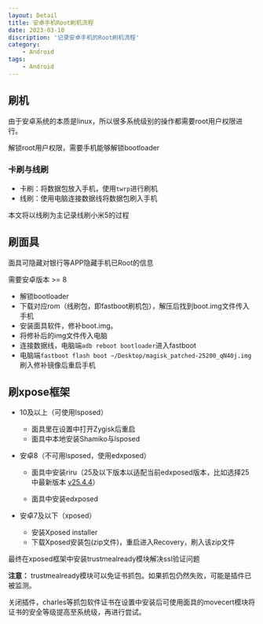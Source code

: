 ```yaml
---
layout: Detail
title: 安卓手机Root刷机流程
date: 2023-03-10
discription: '记录安卓手机的Root刷机流程'
category: 
    - Android
tags:
    - Android
---
```


## 刷机
由于安卓系统的本质是linux，所以很多系统级别的操作都需要root用户权限进行。

解锁root用户权限，需要手机能够解锁bootloader

### 卡刷与线刷
- 卡刷：将数据包放入手机，使用`twrp`进行刷机
- 线刷：使用电脑连接数据线将数据包刷入手机

本文将以线刷为主记录线刷小米5的过程


## 刷面具 
面具可隐藏对银行等APP隐藏手机已Root的信息

需要安卓版本 >= 8

- 解锁bootloader
- 下载对应rom（线刷包，即fastboot刷机包），解压后找到boot.img文件传入手机
- 安装面具软件，修补boot.img。
- 将修补后的img文件传入电脑
- 连接数据线，电脑端`adb reboot bootloader`进入fastboot
- 电脑端`fastboot flash boot ~/Desktop/magisk_patched-25200_qN40j.img `刷入修补镜像后重启手机

## 刷xpose框架

- 10及以上（可使用lsposed）
  - 面具里在设置中打开Zygisk后重启
  - 面具中本地安装Shamiko与lsposed

- 安卓8（不可用lsposed，使用edxposed）
  - 面具中安装riru（25及以下版本以适配当前edxposed版本，比如选择25中最新版本 [v25.4.4](https://links.jianshu.com/go?to=https%3A%2F%2Fgithub.com%2FRikkaApps%2FRiru%2Freleases%2Ftag%2Fv25.4.4)）

  - 面具中安装edxposed

- 安卓7及以下（xposed）
  - 安装Xposed installer
  - 下载Xposed安装包(zip文件)，重启进入Recovery，刷入该zip文件

最终在xposed框架中安装trustmealready模块解决ssl验证问题

**注意：**
trustmealready模块可以免证书抓包。如果抓包仍然失败，可能是插件已被监测。

关闭插件，charles等抓包软件证书在设置中安装后可使用面具的movecert模块将证书的安全等级提高至系统级，再进行尝试。
